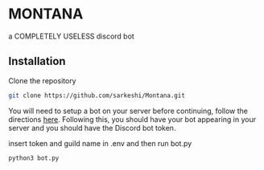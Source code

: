 # MONTANA

a COMPLETELY USELESS discord bot

## Installation

Clone the repository

```bash
git clone https://github.com/sarkeshi/Montana.git
```

You will need to setup a bot on your server before continuing, follow the directions [here](https://github.com/reactiflux/discord-irc/wiki/Creating-a-discord-bot-&-getting-a-token). Following this, you should have your bot appearing in your server and you should have the Discord bot token.

insert token and guild name in .env and then run bot.py
```bash
python3 bot.py
```
